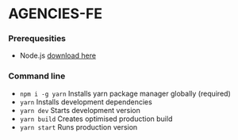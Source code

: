 # AGENCIES-FE

### Prerequesities
- Node.js [download here](https://nodejs.org/)
### Command line
- ``` npm i -g yarn ``` Installs yarn package manager globally (required)
- ``` yarn ``` Installs development dependencies
- ``` yarn dev ``` Starts development version
- ``` yarn build ``` Creates optimised production build
- ``` yarn start ``` Runs production version
